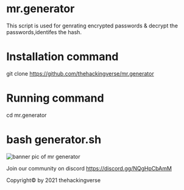 # mr.generator
This script is used for genrating encrypted passwords &amp; decrypt the passwords,identifes the hash.


# Installation command


 git clone https://github.com/thehackingverse/mr.generator



# Running command



cd mr.generator


# bash generator.sh
![banner pic of mr generator](https://user-images.githubusercontent.com/86924237/148197526-24cb53c2-8a5b-4bcc-b0a9-e6ef30d4a8f4.png)


Join our community on discord https://discord.gg/NQgHpCbAmM 




Copyright© by 2021 thehackingverse



